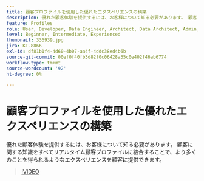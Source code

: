 ```yaml
---
title: 顧客プロファイルを使用した優れたエクスペリエンスの構築
description: 優れた顧客体験を提供するには、お客様について知る必要があります。 顧客に関する知識をすべてリアルタイム顧客プロファイルに結合することで、より多くのことを得られるようなエクスペリエンスを顧客に提供できます。
feature: Profiles
role: User, Developer, Data Engineer, Architect, Data Architect, Admin, Leader
level: Beginner, Intermediate, Experienced
thumbnail: 336939.jpg
jira: KT-8866
exl-id: df81b1f4-4d60-4b07-aa4f-4ddc38ed4b6b
source-git-commit: 00ef0f40fb3d82f0c06428a35c0e402f46ab6774
workflow-type: tm+mt
source-wordcount: '92'
ht-degree: 0%

---
```


# 顧客プロファイルを使用した優れたエクスペリエンスの構築

優れた顧客体験を提供するには、お客様について知る必要があります。 顧客に関する知識をすべてリアルタイム顧客プロファイルに結合することで、より多くのことを得られるようなエクスペリエンスを顧客に提供できます。

>[!VIDEO](https://video.tv.adobe.com/v/336939/?learn=on)
